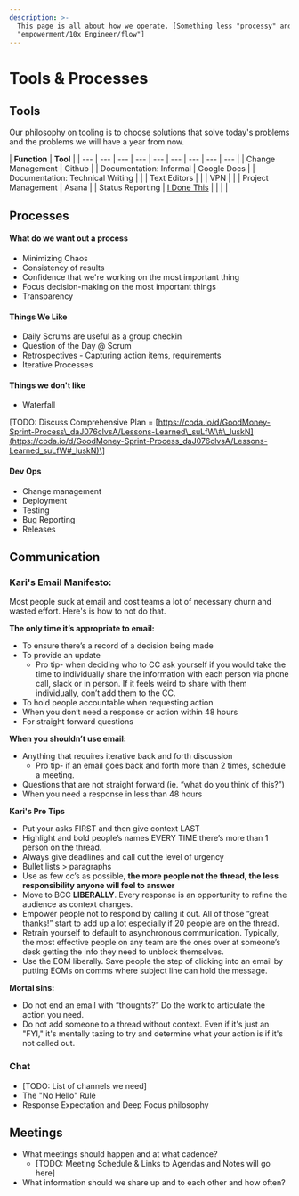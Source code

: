 ```yaml
---
description: >-
  This page is all about how we operate. [Something less "processy" and more
  "empowerment/10x Engineer/flow"]
---
```


# Tools & Processes

## Tools

Our philosophy on tooling is to choose solutions that solve today's problems and the problems we will have a year from now.  

| **Function**  | **Tool** |
| --- | --- | --- | --- | --- | --- | --- | --- | --- |
| Change Management | Github |
|  Documentation: Informal | Google Docs |
| Documentation: Technical Writing  |  |
| Text Editors |  |
| VPN |  |
| Project Management | Asana  |
| Status Reporting  | [I Done This](https://beta.idonethis.com/o/5c49f43c)  |
|  |   |

## Processes 

#### What do we want out a process

* Minimizing Chaos 
* Consistency of results 
* Confidence that we're working on the most important thing 
* Focus decision-making on the most important things 
* Transparency 

#### Things We Like 

* Daily Scrums are useful as a group checkin 
* Question of the Day @ Scrum
* Retrospectives - Capturing action items, requirements 
* Iterative Processes 

#### Things we don't like 

* Waterfall 

\[TODO: Discuss Comprehensive Plan = [https://coda.io/d/GoodMoney-Sprint-Process\_daJ076clvsA/Lessons-Learned\_suLfW\#\_luskN](https://coda.io/d/GoodMoney-Sprint-Process_daJ076clvsA/Lessons-Learned_suLfW#_luskN)\] 



#### Dev Ops

* Change management
* Deployment  
* Testing 
* Bug Reporting 
* Releases 

## Communication  

### Kari's Email Manifesto: 

Most people suck at email and cost teams a lot of necessary churn and wasted effort. Here's is how to not do that. 

**The only time it’s appropriate to email:**

* To ensure there’s a record of a decision being made
* To provide an update
  * Pro tip- when deciding who to CC ask yourself if you would take the time to individually share the information with each person via phone call, slack or in person. If it feels weird to share with them individually, don’t add them to the CC. 
* To hold people accountable when requesting action
* When you don’t need a response or action within 48 hours 
* For straight forward questions

**When you shouldn’t use email:**

* Anything that requires iterative back and forth discussion 
  * Pro tip- if an email goes back and forth more than 2 times, schedule a meeting. 
* Questions that are not straight forward \(ie. “what do you think of this?”\)
* When you need a response in less than 48 hours

**Kari's Pro Tips** 

* Put your asks FIRST and then give context LAST
* Highlight and bold people’s names EVERY TIME there’s more than 1 person on the thread.
* Always give deadlines and call out the level of urgency
* Bullet lists &gt; paragraphs
* Use as few cc’s as possible, **the more people not the thread, the less responsibility anyone will feel to answer**
* Move to BCC **LIBERALLY**. Every response is an opportunity to refine the audience as context changes.   
* Empower people not to respond by calling it out.  All of those “great thanks!” start to add up a lot especially if 20 people are on the thread. 
* Retrain yourself to default to asynchronous communication. Typically, the most effective people on any team are the ones over at someone’s desk getting the info they need to unblock themselves.  
* Use the EOM liberally. Save people the step of clicking into an email by putting EOMs on comms where subject line can hold the message. 

**Mortal sins:**

* Do not end an email with “thoughts?” Do the work to articulate the action you need. 
* Do not add someone to a thread without context. Even if it's just an "FYI," it's mentally taxing to try and determine what your action is if it's not called out.   

### Chat

* \[TODO: List of channels we need\]
* The "No Hello" Rule
* Response Expectation and Deep Focus philosophy

## Meetings 

* What meetings should happen and at what cadence?
  * \[TODO: Meeting Schedule & Links to Agendas and Notes will go here\]
* What information should we share up and to each other and how often? 

